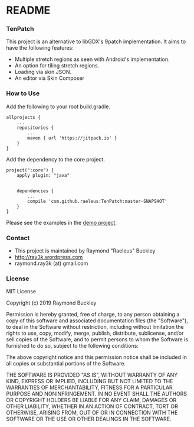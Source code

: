 # README #

### TenPatch ###

This project is an alternative to libGDX's 9patch implementation. It aims to have the following features:

* Multiple stretch regions as seen with Android's implementation.
* An option for tiling stretch regions.
* Loading via skin JSON.
* An editor via Skin Composer

### How to Use ###

Add the following to your root build.gradle.

```
allprojects {
    ...
    repositories {
        ...
        maven { url 'https://jitpack.io' }
    }
}
```

Add the dependency to the core project.

```
project(":core") {
    apply plugin: "java"


    dependencies {
        ...
        compile 'com.github.raeleus:TenPatch:master-SNAPSHOT'
    }
}
```

Please see the examples in the [demo project](https://github.com/raeleus/TenPatch/tree/master/demo/src/com/ray3k/tenpatch/demo/desktop).

### Contact ###

* This project is maintained by Raymond "Raeleus" Buckley
* http://ray3k.wordpress.com
* raymond.ray3k (at) gmail.com

### License ###
MIT License

Copyright (c) 2019 Raymond Buckley

Permission is hereby granted, free of charge, to any person obtaining a copy
of this software and associated documentation files (the "Software"), to deal
in the Software without restriction, including without limitation the rights
to use, copy, modify, merge, publish, distribute, sublicense, and/or sell
copies of the Software, and to permit persons to whom the Software is
furnished to do so, subject to the following conditions:

The above copyright notice and this permission notice shall be included in all
copies or substantial portions of the Software.

THE SOFTWARE IS PROVIDED "AS IS", WITHOUT WARRANTY OF ANY KIND, EXPRESS OR
IMPLIED, INCLUDING BUT NOT LIMITED TO THE WARRANTIES OF MERCHANTABILITY,
FITNESS FOR A PARTICULAR PURPOSE AND NONINFRINGEMENT. IN NO EVENT SHALL THE
AUTHORS OR COPYRIGHT HOLDERS BE LIABLE FOR ANY CLAIM, DAMAGES OR OTHER
LIABILITY, WHETHER IN AN ACTION OF CONTRACT, TORT OR OTHERWISE, ARISING FROM,
OUT OF OR IN CONNECTION WITH THE SOFTWARE OR THE USE OR OTHER DEALINGS IN THE
SOFTWARE.
